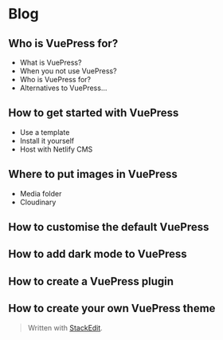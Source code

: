 # Blog

## Who is VuePress for?
 - What is VuePress?
 - When you not use VuePress?
 - Who is VuePress for?
 - Alternatives to VuePress...

## How to get started with VuePress
 - Use a template
 - Install it yourself
 - Host with Netlify CMS

## Where to put images in VuePress
 - Media folder
 - Cloudinary

## How to customise the default VuePress

## How to add dark mode to VuePress

## How to create a VuePress plugin

## How to create your own VuePress theme



> Written with [StackEdit](https://stackedit.io/).
<!--stackedit_data:
eyJoaXN0b3J5IjpbMjgxNjQ5MjQxLC0yMTQxNjY2Mjk0LC0xND
A2MDM3NDU3XX0=
-->